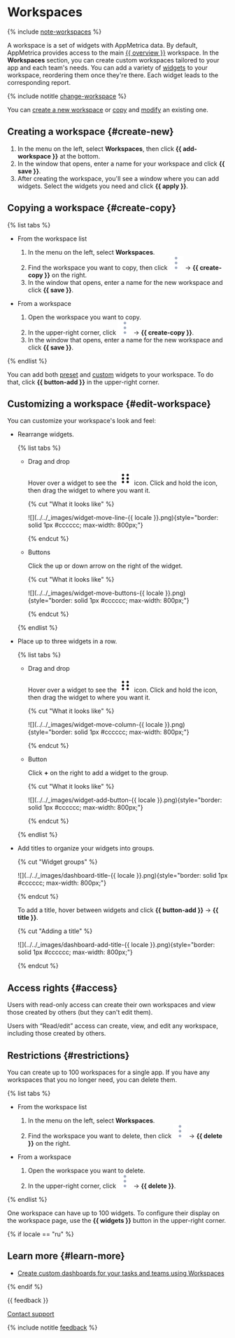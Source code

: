 # Workspaces

{% include [note-workspaces](_includes/note-workspaces.md) %}

A workspace is a set of widgets with AppMetrica data. By default, AppMetrica provides access to the main [{{ overview }}](dashboard.md) workspace. In the **Workspaces** section, you can create custom workspaces tailored to your app and each team's needs. You can add a variety of [widgets](widgets.md) to your workspace, reordering them once they're there. Each widget leads to the corresponding report.

{% include notitle [change-workspace](_includes/change-workspace.md) %}

You can [create a new workspace](#create-new) or [copy](#create-copy) and [modify](#edit-workspace) an existing one.

## Creating a workspace {#create-new}

1. In the menu on the left, select **Workspaces**, then click **{{ add-workspace }}** at the bottom.
1. In the window that opens, enter a name for your workspace and click **{{ save }}**.
1. After creating the workspace, you'll see a window where you can add widgets. Select the widgets you need and click **{{ apply }}**.

## Copying a workspace {#create-copy}

{% list tabs %}

- From the workspace list

   1. In the menu on the left, select **Workspaces**.
   1. Find the workspace you want to copy, then click ![](../../_images/dots.svg) → **{{ create-copy }}** on the right.
   1. In the window that opens, enter a name for the new workspace and click **{{ save }}**.

- From a workspace

   1. Open the workspace you want to copy.
   1. In the upper-right corner, click ![](../../_images/dots.svg) → **{{ create-copy }}**.
   1. In the window that opens, enter a name for the new workspace and click **{{ save }}**.

{% endlist %}

You can add both [preset](widgets.md#preset) and [custom](widgets.md#custom) widgets to your workspace. To do that, click **{{ button-add }}** in the upper-right corner.

## Customizing a workspace {#edit-workspace}

You can customize your workspace's look and feel:

- Rearrange widgets.

   {% list tabs %}

   - Drag and drop

      Hover over a widget to see the ![](../../_images/icon-move.svg) icon. Click and hold the icon, then drag the widget to where you want it.

      {% cut "What it looks like" %}

      ![](../../_images/widget-move-line-{{ locale }}.png){style="border: solid 1px #cccccc; max-width: 800px;"}

      {% endcut %}

   - Buttons

      Click the up or down arrow on the right of the widget.

      {% cut "What it looks like" %}

      ![](../../_images/widget-move-buttons-{{ locale }}.png){style="border: solid 1px #cccccc; max-width: 800px;"}

      {% endcut %}

   {% endlist %}

- Place up to three widgets in a row.

   {% list tabs %}

   - Drag and drop

      Hover over a widget to see the ![](../../_images/icon-move.svg) icon. Click and hold the icon, then drag the widget to where you want it.

      {% cut "What it looks like" %}

      ![](../../_images/widget-move-column-{{ locale }}.png){style="border: solid 1px #cccccc; max-width: 800px;"}

      {% endcut %}

   - Button

     Click **+** on the right to add a widget to the group.

      {% cut "What it looks like" %}

      ![](../../_images/widget-add-button-{{ locale }}.png){style="border: solid 1px #cccccc; max-width: 800px;"}

      {% endcut %}

   {% endlist %}

- Add titles to organize your widgets into groups.

   {% cut "Widget groups" %}

   ![](../../_images/dashboard-title-{{ locale }}.png){style="border: solid 1px #cccccc; max-width: 800px;"}

   {% endcut %}

   To add a title, hover between widgets and click **{{ button-add }}** → **{{ title }}**.

   {% cut "Adding a title" %}

   ![](../../_images/dashboard-add-title-{{ locale }}.png){style="border: solid 1px #cccccc; max-width: 800px;"}

   {% endcut %}

## Access rights {#access}

Users with read-only access can create their own workspaces and view those created by others (but they can't edit them).

Users with “Read/edit” access can create, view, and edit any workspace, including those created by others.

## Restrictions {#restrictions}

You can create up to 100 workspaces for a single app. If you have any workspaces that you no longer need, you can delete them.

{% list tabs %}

- From the workspace list

   1. In the menu on the left, select **Workspaces**.
   1. Find the workspace you want to delete, then click ![](../../_images/dots.svg) → **{{ delete }}** on the right.

- From a workspace

   1. Open the workspace you want to delete.
   1. In the upper-right corner, click ![](../../_images/dots.svg) → **{{ delete }}**.

{% endlist %}

One workspace can have up to 100 widgets. To configure their display on the workspace page, use the **{{ widgets }}** button in the upper-right corner.

{% if locale == "ru" %}

## Learn more {#learn-more}

- [Create custom dashboards for your tasks and teams using Workspaces](https://appmetrica.yandex.ru/en/about/blog/workspaces)

{% endif %}

{{ feedback }}

<a href="../troubleshooting/feedback-new.html">
  <span class="button">Contact support</span>
</a>

{% include notitle [feedback](../_includes/feedback-button.md) %}
